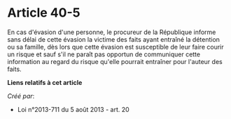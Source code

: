 # Article 40-5

En cas d'évasion d'une personne, le procureur de la République informe sans délai de cette évasion la victime des faits ayant
entraîné la détention ou sa famille, dès lors que cette évasion est susceptible de leur faire courir un risque et sauf s'il
ne paraît pas opportun de communiquer cette information au regard du risque qu'elle pourrait entraîner pour l'auteur des
faits.

**Liens relatifs à cet article**

_Créé par_:

  - Loi n°2013-711 du 5 août 2013 - art. 20
